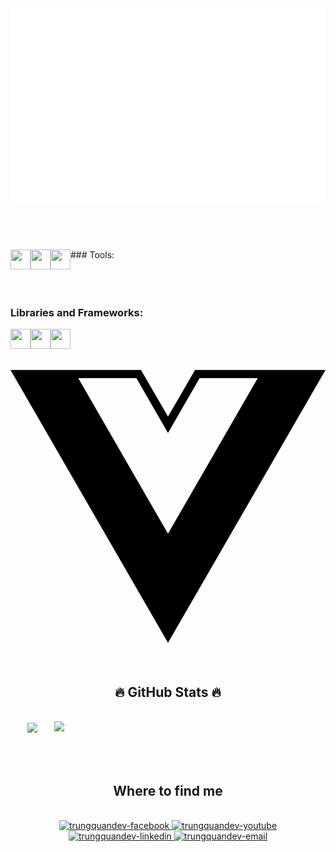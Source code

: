 <!-- phonghaw2 -->
<a href="#" target="_blank">
  <img src="svg/phonghaw2.svg" width="1200" alt="phonghaw2 photo" />
</a>

<br>
<br>
<br>
<br>
<br>
### Tools:

<img align='left' height="32" width="32" src="https://cdn.jsdelivr.net/npm/simple-icons@4.8.0/icons/vscode.svg" />
<img align='left' height="32" width="32" src="https://cdn.jsdelivr.net/npm/simple-icons@4.8.0/icons/xampp.svg" />
<img align='left' height="32" width="32" src="https://cdn.jsdelivr.net/npm/simple-icons@4.8.0/icons/laragon.svg" />

<br>
<br>
<br>
<br>

### Libraries and Frameworks:
<img align='left' height="32" width="32" src="https://cdn.jsdelivr.net/npm/simple-icons@4.8.0/icons/jquery.svg" />
<img align='left' height="32" width="32" src="https://cdn.jsdelivr.net/npm/simple-icons@4.8.0/icons/laravel.svg" />
<img align='left' height="32" width="32" src="https://cdn.jsdelivr.net/npm/simple-icons@4.8.0/icons/vue-dot-js.svg" />
<svg role="img" viewBox="0 0 24 24" xmlns="http://www.w3.org/2000/svg"><title>Vue.js</title><path d="M24,1.61H14.06L12,5.16,9.94,1.61H0L12,22.39ZM12,14.08,5.16,2.23H9.59L12,6.41l2.41-4.18h4.43Z"/></svg>
<br>


<h2 align="center">🔥 GitHub Stats 🔥</h2>
<!-- https://github.com/anuraghazra/github-readme-stats -->
<br>
<div align=center>
  <a href="#" title="Phonghaw2">
    <img width="315" align="center" src="https://github-readme-stats.vercel.app/api/top-langs/?username=phonghaw2&hide=c%23,powershell,Mathematica,Ruby,Objective-C,Objective-C%2b%2b,Cuda&title_color=61dafb&text_color=ffffff&icon_color=61dafb&bg_color=20232a&langs_count=8&layout=compact&border_color=61dafb&hide_border=true" />
  </a>
  <a href="#" title="Phonghaw2">
    <img align="right" width="434" src="https://github-readme-stats.vercel.app/api?username=phonghaw2&show_icons=true&theme=react&border_color=61dafb&hide_border=true" />
  </a>
</div>

<br>
<br>
<br>
<h2 align="center"> Where to find me </h2>
<br>
<!-- https://icons8.com -->

<div align="center">

  <a href="https://www.facebook.com/phonghaw2" target="blank">
    <img src="https://img.icons8.com/bubbles/100/000000/facebook-new.png" alt="trungquandev-facebook" />
  </a>
  <a href="https://www.youtube.com/c/TrungquandevOfficial" target="blank">
    <img src="https://img.icons8.com/bubbles/100/000000/youtube-squared.png" alt="trungquandev-youtube" />
  </a>
  <a href="https://www.linkedin.com/in/phonghaw2" target="blank">
    <img src="https://img.icons8.com/bubbles/100/000000/linkedin.png" alt="trungquandev-linkedin" />
  </a>
  <a href="mailto:phong2t25t@gmail.com" target="top">
    <img src="https://img.icons8.com/bubbles/100/000000/apple-mail.png" alt="trungquandev-email" />
  </a>
</div>

<br>


